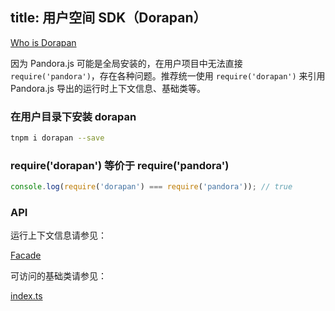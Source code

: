 title: 用户空间 SDK（Dorapan）
---

[Who is Dorapan](https://www.google.com/search?q=dorapan&tbm=isch)

因为 Pandora.js 可能是全局安装的，在用户项目中无法直接 `require('pandora')`，存在各种问题。推荐统一使用 `require('dorapan')` 来引用 Pandora.js 导出的运行时上下文信息、基础类等。

### 在用户目录下安装 dorapan

```bash
tnpm i dorapan --save
```

### require('dorapan') 等价于 require('pandora')

```javascript
console.log(require('dorapan') === require('pandora')); // true
```

### API

运行上下文信息请参见：

[Facade](http://www.midwayjs.org/pandora/api-reference/pandora/classes/facade.html)

可访问的基础类请参见：

[index.ts](https://github.com/midwayjs/pandora/blob/master/packages/pandora/src/index.ts)
